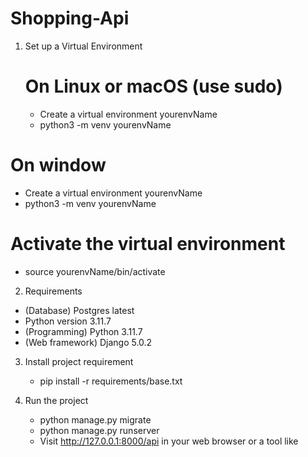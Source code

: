 # Shopping-Api


1. Set up a Virtual Environment
   # On Linux or macOS (use sudo)
    - Create a virtual environment yourenvName
    - python3 -m venv yourenvName
  # On window
   - Create a virtual environment yourenvName
   - python3 -m venv yourenvName

 # Activate the virtual environment
   - source yourenvName/bin/activate

2. Requirements
- (Database) Postgres latest
- Python version 3.11.7
- (Programming) Python 3.11.7
- (Web framework) Django 5.0.2

3. Install project requirement
   - pip install -r requirements/base.txt
     
4. Run the project
   - python manage.py migrate
   - python manage.py runserver
   - Visit http://127.0.0.1:8000/api in your web browser or a tool like 
  
